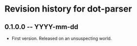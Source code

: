 # Revision history for dot-parser

## 0.1.0.0 -- YYYY-mm-dd

* First version. Released on an unsuspecting world.
